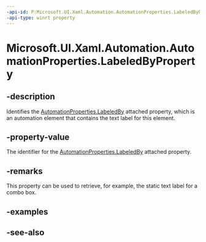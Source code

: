 ```yaml
---
-api-id: P:Microsoft.UI.Xaml.Automation.AutomationProperties.LabeledByProperty
-api-type: winrt property
---
```


<!-- Property syntax
public Windows.UI.Xaml.DependencyProperty LabeledByProperty { get; }
-->

# Microsoft.UI.Xaml.Automation.AutomationProperties.LabeledByProperty

## -description
Identifies the [AutomationProperties.LabeledBy](/uwp/api/microsoft.ui.xaml.automation.automationproperties#xaml-attached-properties) attached property, which is an automation element that contains the text label for this element.

## -property-value
The identifier for the [AutomationProperties.LabeledBy](/uwp/api/microsoft.ui.xaml.automation.automationproperties#xaml-attached-properties) attached property.

## -remarks
This property can be used to retrieve, for example, the static text label for a combo box.

## -examples

## -see-also

